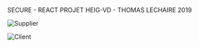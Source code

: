 SECURE - REACT PROJET HEIG-VD - THOMAS LECHAIRE 2019


![Supplier](https://github.com/thomaslc66/secure/blob/master/screen_supplier.png)

![Client](https://github.com/thomaslc66/secure/blob/master/screen_client.png)
